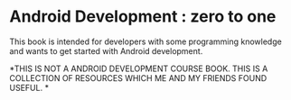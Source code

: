 Android Development : zero to  one
=======


This book is intended for developers with some programming knowledge and wants to get started with Android development. 

*THIS IS NOT A ANDROID DEVELOPMENT COURSE BOOK. THIS IS A COLLECTION OF RESOURCES WHICH ME AND MY FRIENDS FOUND USEFUL. *